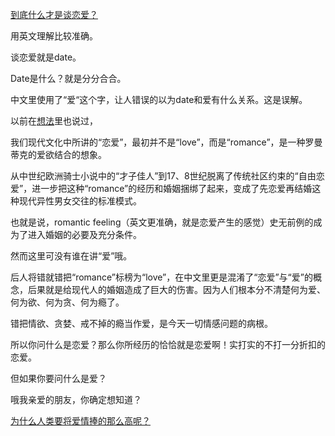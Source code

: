 [到底什么才是谈恋爱？](https://www.zhihu.com/question/383928922/answer/1679179532)

用英文理解比较准确。

谈恋爱就是date。

Date是什么？就是分分合合。

中文里使用了“爱“这个字，让人错误的以为date和爱有什么关系。这是误解。

以前在[想法](http://www.zhihu.com/pin/1323249185416724480)里也说过，

我们现代文化中所讲的“恋爱”，最初并不是“love”，而是“romance”，是一种罗曼蒂克的爱欲结合的想象。

从中世纪欧洲骑士小说中的“才子佳人”到17、8世纪脱离了传统社区约束的“自由恋爱”，进一步把这种“romance”的经历和婚姻捆绑了起来，变成了先恋爱再结婚这种现代异性男女交往的标准模式。

也就是说，romantic feeling（英文更准确，就是恋爱产生的感觉）史无前例的成为了进入婚姻的必要及充分条件。

然而这里可没有谁在讲“爱”哦。

后人将错就错把“romance”标榜为“love”，在中文里更是混淆了“恋爱”与“爱”的概念，后果就是给现代人的婚姻造成了巨大的伤害。因为人们根本分不清楚何为爱、何为欲、何为贪、何为瘾了。

错把情欲、贪婪、戒不掉的瘾当作爱，是今天一切情感问题的病根。

所以你问什么是恋爱？那么你所经历的恰恰就是恋爱啊！实打实的不打一分折扣的恋爱。

但如果你要问什么是爱？

哦我亲爱的朋友，你确定想知道？

  

  

  

[为什么人类要将爱情捧的那么高呢？](https://www.zhihu.com/question/425731605/answer/1541587607)

  
  


